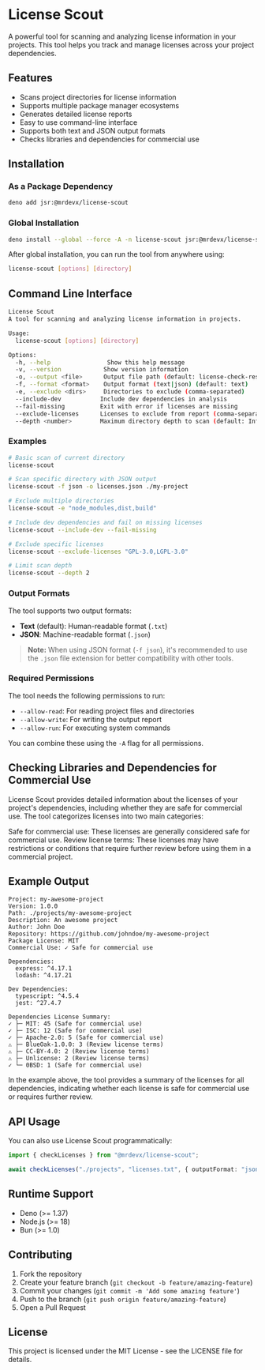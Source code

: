 # License Scout

A powerful tool for scanning and analyzing license information in your projects. This tool helps you track and manage licenses across your project dependencies.

## Features

- Scans project directories for license information
- Supports multiple package manager ecosystems
- Generates detailed license reports
- Easy to use command-line interface
- Supports both text and JSON output formats
- Checks libraries and dependencies for commercial use

## Installation

### As a Package Dependency

```bash
deno add jsr:@mrdevx/license-scout
```

### Global Installation

```bash
deno install --global --force -A -n license-scout jsr:@mrdevx/license-scout
```

After global installation, you can run the tool from anywhere using:

```bash
license-scout [options] [directory]
```

## Command Line Interface

```bash
License Scout
A tool for scanning and analyzing license information in projects.

Usage:
  license-scout [options] [directory]

Options:
  -h, --help                Show this help message
  -v, --version            Show version information
  -o, --output <file>      Output file path (default: license-check-results.[txt|json])
  -f, --format <format>    Output format (text|json) (default: text)
  -e, --exclude <dirs>     Directories to exclude (comma-separated)
  --include-dev           Include dev dependencies in analysis
  --fail-missing          Exit with error if licenses are missing
  --exclude-licenses      Licenses to exclude from report (comma-separated)
  --depth <number>        Maximum directory depth to scan (default: Infinity)
```

### Examples

```bash
# Basic scan of current directory
license-scout

# Scan specific directory with JSON output
license-scout -f json -o licenses.json ./my-project

# Exclude multiple directories
license-scout -e "node_modules,dist,build"

# Include dev dependencies and fail on missing licenses
license-scout --include-dev --fail-missing

# Exclude specific licenses
license-scout --exclude-licenses "GPL-3.0,LGPL-3.0"

# Limit scan depth
license-scout --depth 2
```

### Output Formats

The tool supports two output formats:

- **Text** (default): Human-readable format (`.txt`)
- **JSON**: Machine-readable format (`.json`)

> **Note:** When using JSON format (`-f json`), it's recommended to use the `.json` file extension for better compatibility with other tools.

### Required Permissions

The tool needs the following permissions to run:

- `--allow-read`: For reading project files and directories
- `--allow-write`: For writing the output report
- `--allow-run`: For executing system commands

You can combine these using the `-A` flag for all permissions.

## Checking Libraries and Dependencies for Commercial Use

License Scout provides detailed information about the licenses of your project's dependencies, including whether they are safe for commercial use. The tool categorizes licenses into two main categories:

Safe for commercial use: These licenses are generally considered safe for commercial use.
Review license terms: These licenses may have restrictions or conditions that require further review before using them in a commercial project.

## Example Output

```text
Project: my-awesome-project
Version: 1.0.0
Path: ./projects/my-awesome-project
Description: An awesome project
Author: John Doe
Repository: https://github.com/johndoe/my-awesome-project
Package License: MIT
Commercial Use: ✓ Safe for commercial use

Dependencies:
  express: ^4.17.1
  lodash: ^4.17.21

Dev Dependencies:
  typescript: ^4.5.4
  jest: ^27.4.7

Dependencies License Summary:
✓ ├─ MIT: 45 (Safe for commercial use)
✓ ├─ ISC: 12 (Safe for commercial use)
✓ ├─ Apache-2.0: 5 (Safe for commercial use)
⚠ ├─ BlueOak-1.0.0: 3 (Review license terms)
⚠ ├─ CC-BY-4.0: 2 (Review license terms)
⚠ ├─ Unlicense: 2 (Review license terms)
✓ └─ 0BSD: 1 (Safe for commercial use)
```

In the example above, the tool provides a summary of the licenses for all dependencies, indicating whether each license is safe for commercial use or requires further review.

## API Usage

You can also use License Scout programmatically:

```typescript
import { checkLicenses } from "@mrdevx/license-scout";

await checkLicenses("./projects", "licenses.txt", { outputFormat: "json" });
```

## Runtime Support

- Deno (>= 1.37)
- Node.js (>= 18)
- Bun (>= 1.0)

## Contributing

1. Fork the repository
2. Create your feature branch (`git checkout -b feature/amazing-feature`)
3. Commit your changes (`git commit -m 'Add some amazing feature'`)
4. Push to the branch (`git push origin feature/amazing-feature`)
5. Open a Pull Request

## License

This project is licensed under the MIT License - see the LICENSE file for details.
